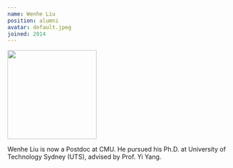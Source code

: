 ```yaml
---
name: Wenhe Liu
position: alumni
avatar: default.jpeg
joined: 2014
---
```


<img width="200" src="{{site.baseurl}}/images/people/{{page.avatar}}" data-action="zoom">
<!--<i class="fa fa-envelope-o"></i> `zhongwen.s.xu@gmail.com`-->


Wenhe Liu is now a Postdoc at CMU. He pursued his Ph.D. at University of Technology Sydney (UTS), advised by Prof. Yi Yang.
